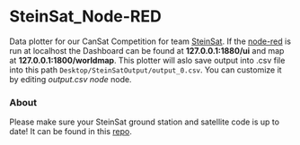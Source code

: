 SteinSat_Node-RED
===============

Data plotter for our CanSat Competition for team [SteinSat](https://www.instagram.com/steinsat2025/). If the [node-red](https://nodered.org/) is run at localhost the Dashboard can be found at **127.0.0.1:1880/ui** and map at **127.0.0.1:1800/worldmap**.
This plotter will aslo save output into .csv file into this path `Desktop/SteinSatOutput/output_0.csv`. You can customize it by editing *output.csv node* node.


### About

Please make sure your SteinSat ground station and satellite code is up to date! It can be found in this [repo](https://github.com/George-Doge/SteinSat).
